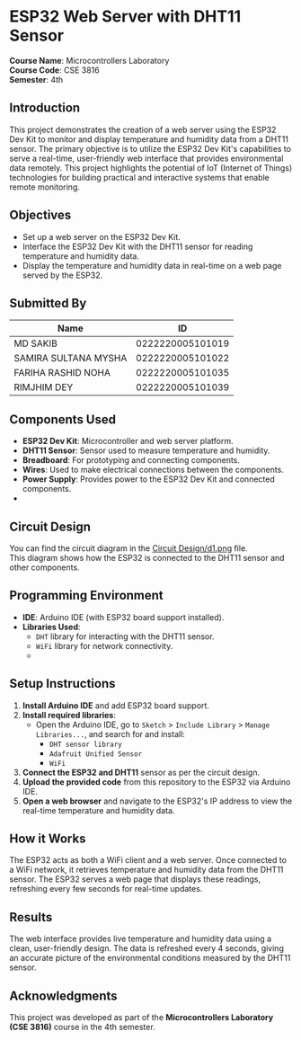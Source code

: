 # ESP32 Web Server with DHT11 Sensor

**Course Name**: Microcontrollers Laboratory  
**Course Code**: CSE 3816  
**Semester**: 4th  



## Introduction

This project demonstrates the creation of a web server using the ESP32 Dev Kit to monitor and display temperature and humidity data from a DHT11 sensor. The primary objective is to utilize the ESP32 Dev Kit's capabilities to serve a real-time, user-friendly web interface that provides environmental data remotely. This project highlights the potential of IoT (Internet of Things) technologies for building practical and interactive systems that enable remote monitoring.



## Objectives

- Set up a web server on the ESP32 Dev Kit.
- Interface the ESP32 Dev Kit with the DHT11 sensor for reading temperature and humidity data.
- Display the temperature and humidity data in real-time on a web page served by the ESP32.




## Submitted By

| Name                  | ID                  |
|-----------------------|---------------------|
| MD SAKIB              | 0222220005101019    |
| SAMIRA SULTANA MYSHA  | 0222220005101022    |
| FARIHA RASHID NOHA    | 0222220005101035    |
| RIMJHIM DEY           | 0222220005101039    |



## Components Used

- **ESP32 Dev Kit**: Microcontroller and web server platform.
- **DHT11 Sensor**: Sensor used to measure temperature and humidity.
- **Breadboard**: For prototyping and connecting components.
- **Wires**: Used to make electrical connections between the components.
- **Power Supply**: Provides power to the ESP32 Dev Kit and connected components.
- 

## Circuit Design

You can find the circuit diagram in the [Circuit Design/d1.png](./Circuit%20Design/d1.png) file.  
This diagram shows how the ESP32 is connected to the DHT11 sensor and other components.


## Programming Environment

- **IDE**: Arduino IDE (with ESP32 board support installed).
- **Libraries Used**:
  - `DHT` library for interacting with the DHT11 sensor.
  - `WiFi` library for network connectivity.
  - 

## Setup Instructions

1. **Install Arduino IDE** and add ESP32 board support.
2. **Install required libraries**:  
   - Open the Arduino IDE, go to `Sketch` > `Include Library` > `Manage Libraries...`, and search for and install:
     - `DHT sensor library`
     - `Adafruit Unified Sensor`
     - `WiFi`
3. **Connect the ESP32 and DHT11** sensor as per the circuit design.
4. **Upload the provided code** from this repository to the ESP32 via Arduino IDE.
5. **Open a web browser** and navigate to the ESP32's IP address to view the real-time temperature and humidity data.


## How it Works

The ESP32 acts as both a WiFi client and a web server. Once connected to a WiFi network, it retrieves temperature and humidity data from the DHT11 sensor. The ESP32 serves a web page that displays these readings, refreshing every few seconds for real-time updates.


## Results

The web interface provides live temperature and humidity data using a clean, user-friendly design. The data is refreshed every 4 seconds, giving an accurate picture of the environmental conditions measured by the DHT11 sensor.


## Acknowledgments

This project was developed as part of the **Microcontrollers Laboratory (CSE 3816)** course in the 4th semester.
